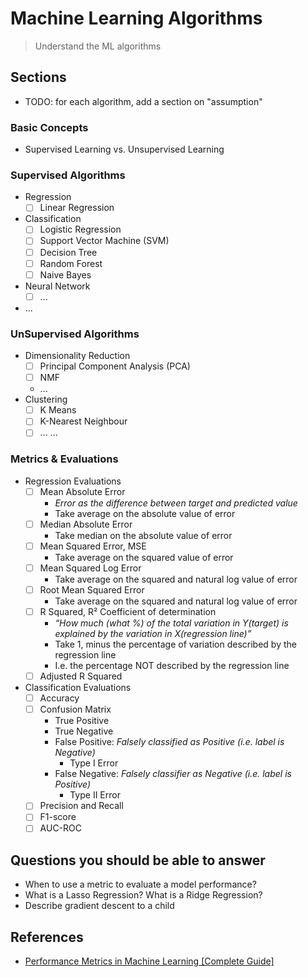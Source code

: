 # Machine Learning Algorithms

> Understand the ML algorithms

## Sections

- TODO: for each algorithm, add a section on "assumption"

### Basic Concepts

- Supervised Learning vs. Unsupervised Learning

### Supervised Algorithms

- Regression
  - [ ] Linear Regression
- Classification
  - [ ] Logistic Regression
  - [ ] Support Vector Machine (SVM)
  - [ ] Decision Tree
  - [ ] Random Forest
  - [ ] Naive Bayes
- Neural Network
  - [ ] ...
- ...

### UnSupervised Algorithms

- Dimensionality Reduction
  - [ ] Principal Component Analysis (PCA)
  - [ ] NMF
  - ...
- Clustering
  - [ ] K Means
  - [ ] K-Nearest Neighbour
  - [ ] ...
...

### Metrics & Evaluations

- Regression Evaluations
  - [ ] Mean Absolute Error
    - _Error as the difference between target and predicted value_
    - Take average on the absolute value of error
  - [ ] Median Absolute Error
    - Take median on the absolute value of error
  - [ ] Mean Squared Error, MSE
    - Take average on the squared value of error
  - [ ] Mean Squared Log Error
    - Take average on the squared and natural log value of error
  - [ ] Root Mean Squared Error
    - Take average on the squared and natural log value of error
  - [ ] R Squared, R² Coefficient of determination
    - _“How much (what %) of the total variation in Y(target) is explained by the variation in X(regression line)”_
    - Take 1, minus the percentage of variation described by the regression line
    - I.e. the percentage NOT described by the regression line
  - [ ] Adjusted R Squared

- Classification Evaluations
  - [ ] Accuracy
  - [ ] Confusion Matrix
    - True Positive
    - True Negative
    - False Positive: _Falsely classified as Positive (i.e. label is Negative)_
      - Type I Error
    - False Negative: _Falsely classifier as Negative (i.e. label is Positive)_
      - Type II Error
  - [ ] Precision and Recall
  - [ ] F1-score
  - [ ] AUC-ROC

## Questions you should be able to answer

- When to use a metric to evaluate a model performance?
- What is a Lasso Regression? What is a Ridge Regression?
- Describe gradient descent to a child

## References

- [Performance Metrics in Machine Learning \[Complete Guide\]](https://neptune.ai/blog/performance-metrics-in-machine-learning-complete-guide)
